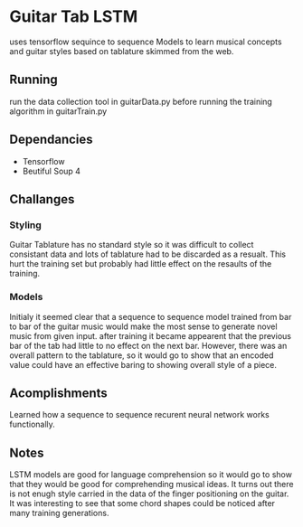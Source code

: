 # Guitar Tab LSTM
uses tensorflow sequince to sequence Models to learn musical concepts and guitar styles based on tablature
skimmed from the web.

## Running
run the data collection tool in guitarData.py before running the training algorithm in guitarTrain.py 

## Dependancies
* Tensorflow
* Beutiful Soup 4

## Challanges
### Styling
Guitar Tablature has no standard style so it was difficult to collect consistant data and lots of tablature had to be discarded
as a resualt. This hurt the training set but probably had little effect on the resaults of the training.
### Models
Initialy it seemed clear that a sequence to sequence model trained from bar to bar of the guitar music would make the most 
sense to generate novel music from given input. after training it became appearent that the previous bar of the tab had little
to no effect on the next bar. However, there was an overall pattern to the tablature, so it would go to show that an encoded 
value could have an effective baring to showing overall style of a piece.

## Acomplishments
Learned how a sequence to sequence recurent neural network works functionally.

## Notes
LSTM models are good for language comprehension so it would go to show that they would be good for comprehending musical
ideas. It turns out there is not enugh style carried in the data of the finger positioning on the guitar. It was interesting
to see that some chord shapes could be noticed after many training generations.
